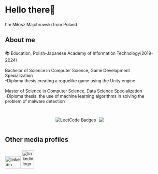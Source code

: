 <h1 align="left">Hello there👋</h1>

###

<p align="left">I'm Miłosz Majchrowski from Poland</p>

###

<h2 align="left">About me</h2>

###

<p align="left">📚 Education, Polish-Japanese Academy of Information Technology(2019-2024)
  <br>
  <br>Bachelor of Science in Computer Science, Game Development Specialization
  <br>-Diploma thesis creating a roguelike game using the Unity engine
  <br>
  <br>Master of Science in Computer Science, Data Science Specialization
  <br>-Diploma thesis: the use of machine learning algorithms in solving the problem of malware detection</p>

###



###


###
<h2 align="left"></h2>

###

<div style="display: flex; align-items: center; justify-content: center;">
    <img src="https://leetcode-badge-showcase.vercel.app/api?username=MiloszM&animated=true" alt="LeetCode Badges" style="margin-right: 10px;"/>
    <img src="https://leetcode-badge-sage.vercel.app/badge/MiloszM?theme=light" style="margin-right: 10px;"/>
    <h2></h2>
</div>

###

###

<h2 align="left">Other media profiles</h2>


###

<div align="left">
  <a href="https://www.linkedin.com/in/mi%C5%82osz-majchrowski-230a07259/" target="_blank">
    <img src="https://raw.githubusercontent.com/maurodesouza/profile-readme-generator/master/src/assets/icons/social/linkedin/default.svg" width="52" height="40" alt="linkedin logo"  />
  </a>
  <a href="https://profiles.datawars.io/miloszmajchrowski11" target="_blank">
    <img src="https://user-images.githubusercontent.com/872296/212477556-9dc6ce15-75c2-444d-b56e-54e5b3cff413.png" width="40" height="60" alt="linkedin logo"  />
  </a>
</div>

###
